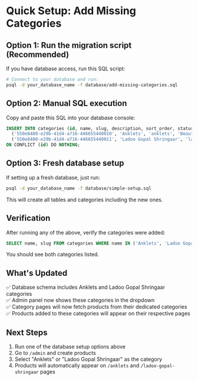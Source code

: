 # Quick Setup: Add Missing Categories

## Option 1: Run the migration script (Recommended)
If you have database access, run this SQL script:

```bash
# Connect to your database and run:
psql -d your_database_name -f database/add-missing-categories.sql
```

## Option 2: Manual SQL execution
Copy and paste this SQL into your database console:

```sql
INSERT INTO categories (id, name, slug, description, sort_order, status) VALUES 
  ('550e8400-e29b-41d4-a716-446655440010', 'Anklets', 'anklets', 'Beautiful anklets and ankle jewelry', 10, 'active'),
  ('550e8400-e29b-41d4-a716-446655440011', 'Ladoo Gopal Shringaar', 'ladoo-gopal-shringaar', 'Traditional Ladoo Gopal decoration items', 11, 'active')
ON CONFLICT (id) DO NOTHING;
```

## Option 3: Fresh database setup
If setting up a fresh database, just run:

```bash
psql -d your_database_name -f database/simple-setup.sql
```

This will create all tables and categories including the new ones.

## Verification
After running any of the above, verify the categories were added:

```sql
SELECT name, slug FROM categories WHERE name IN ('Anklets', 'Ladoo Gopal Shringaar');
```

You should see both categories listed.

## What's Updated
✅ Database schema includes Anklets and Ladoo Gopal Shringaar categories  
✅ Admin panel now shows these categories in the dropdown  
✅ Category pages will now fetch products from their dedicated categories  
✅ Products added to these categories will appear on their respective pages  

## Next Steps
1. Run one of the database setup options above
2. Go to `/admin` and create products
3. Select "Anklets" or "Ladoo Gopal Shringaar" as the category
4. Products will automatically appear on `/anklets` and `/ladoo-gopal-shringaar` pages